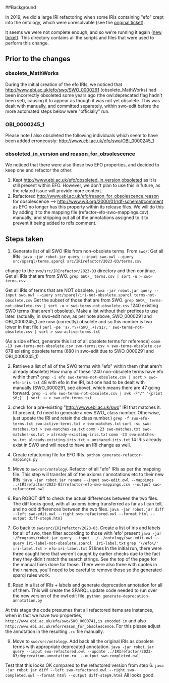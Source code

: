 ##Background

In 2019, we did a large IRI refactoring when some IRIs containing "efo" crept into the ontology, which were unresolvable (see the [original ticket](https://github.com/allysonlister/swo/issues/10)).

It seems we were not complete enough, and so we're running it again ([new ticket](https://github.com/allysonlister/swo/issues/59)). This directory contains all the scripts and files that were used to perform this change.

## Prior to the changes

### obsolete_MathWorks
During the initial creation of the efo IRIs, we noticed that http://www.ebi.ac.uk/efo/swo/SWO_0000291 (obsolete_MathWorks) had been incorrectly obsoleted some years ago (the owl:deprecated flag hadn't been set), causing it to appear as though it was not yet obsolete. This was dealt with manually, and committed separately, within swo-edit before the more automated steps below were "officially" run.

### OBI_0000245_1
Please note I also obsoleted the following individuals which seem to have been added erroneously:
http://www.ebi.ac.uk/efo/swo/OBI_0000245_1

### obsoleted_in_version and reason_for_obsolescence
We noticed that there were also these two EFO properties, and decided to keep one and refactor the other:
1. Kept http://www.ebi.ac.uk/efo/obsoleted_in_version,obsoleted as it is still present within EFO. However, we don't plan to use this in future, as the related issue will provide more context.
2. Refactored http://www.ebi.ac.uk/efo/reason_for_obsolescence,reason for obsolescence --> http://www.w3.org/2000/01/rdf-schema#comment as EFO no longer has this property within its release files. We will do this by adding it to the mapping file (refactor-efo-swo-mappings.csv) manually, and stripping out all of the annotations assigned to it to prevent it being added to rdfs:comment.

## Steps taken

1. Generate list of all SWO IRIs from non-obsolete terms. From `swo/`:
Get all IRIs.
`java -jar robot.jar query --input swo.owl --query src/sparql/terms.sparql src/IRIrefactor/2023-03/terms.csv`

change to the `swo/src/IRIrefactor/2023-03` directory and then continue. Get all IRIs that are from SWO.
`grep SWO\_ terms.csv | sort -u > swo-terms.csv`

Get all IRIs of terms that are NOT obsolete.
`java -jar robot.jar query --input swo.owl --query src/sparql/iri-not-obsolete.sparql terms-not-obsolete.csv`
Get the subset of those that are from SWO.
`grep SWO\_ terms-not-obsolete.csv | sort -u > swo-terms-not-obsolete.csv`
1240 existing SWO terms (that aren't obsolete). Make a list without their prefixes to use later. (actually, in swo-edit now, as per note above, SWO_0000291 and OBI_0000245_1 are now (correctly) obsolete and so this number is two lower in that file.)
`perl -pe 's/.*\/(SWO_.+)/$1/;' swo-terms-not-obsolete.csv | sort > swo-active-terms.txt`

(As a side effect, generate this list of all obsolete terms for reference)
`comm -13 swo-terms-not-obsolete.csv swo-terms.csv > swo-terms-obsolete.csv`
678 existing obsolete terms (680 in swo-edit due to SWO_0000291 and OBI_0000245_1)

2. Retrieve a list of all of the SWO terms with "efo" within them (that aren't already obsolete)
How many of these 1240 non-obsolete terms have efo within them?
`grep -i efo swo-terms-not-obsolete.csv | sort > swo-efo-iris.txt`
48 with efo in the IRI, but one had to be dealt with manually (SWO_0000291, see above), which means there are 47 going forward.
`grep -i efo swo-terms-not-obsolete.csv | awk -F"/" '{print $6;}' | sort -u > swo-efo-terms.txt`

3. check for a pre-existing "http://www.ebi.ac.uk/swo" IRI that matches it. (If present, I'd need to generate a new SWO_ class number. Otherwise, just update the IRI and retain the class number.)
`grep -f swo-efo-terms.txt swo-active-terms.txt > swo-matches.txt`
`sort -su swo-matches.txt > swo-matches-su.txt`
`comm -23 swo-matches.txt swo-matches-su.txt > already-existing-iris.txt`
`comm -23 swo-matches-su.txt already-existing-iris.txt > unshared-iris.txt`
14 IRIs already exist in SWO and will need to have an IRI change as well.

4. Create refactoring file for EFO IRIs.
`python generate-refactor-mappings.py`

5. Move to `swo/src/ontology`. Refactor of all "efo" IRIs as per the mapping file. This step will transfer all of the axioms / annotations etc to their new IRIs.
`java -jar robot.jar rename --input swo-edit.owl --mappings ../IRIrefactor/2023-03/refactor-efo-swo-mappings.csv --output swo-refactored.owl`

6. Run ROBOT diff to check the actual differences between the two files. The diff looks good, with all axioms being transferred as far as I can tell, and no odd differences between the two files.
`java -jar robot.jar diff --left swo-edit.owl --right swo-refactored.owl --format html --output diff-step6.html`

7. Go back to `swo/src/IRIrefactor/2023-03`. Create a list of iris and labels for all of swo, then filter according to those with 'efo' present
`java -jar ~/Programs/robot.jar query --input ../../ontology/swo-edit.owl --query iri-label-not-obsolete.sparql  iri-label.txt`
`grep '\/efo\/' iri-label.txt > efo-iri-label.txt`
51 lines
In the initial run, there were three caught here that weren't caught by earlier checks due to the fact they they didn't match the search strings. See the top of the page for the manual fixes done for those. There were also three with quotes in their names, you'll need to be careful to remove those so the generated sparql rules work.

8. Read in a list of IRIs + labels and generate deprecation annotation for all of them. This will create the SPARQL update code needed to run over the new version of the owl edit file.
`python generate-deprecation-annotation.py`

At this stage the code presumes that all refactored items are instances, when in fact we have two properties, `http://www.ebi.ac.uk/efo/swo/SWO_0000741,is encoded in` and also `http://www.ebi.ac.uk/efo/reason_for_obsolescence`. For this please adjust the annotation in the resulting `.ru` file manually.

9. Move to `swo/src/ontology`. Add back all the original IRIs as obsolete terms with appropriate deprecated annotation.
`java -jar robot.jar query --input swo-refactored.owl --update ../IRIrefactor/2023-03/deprecation-annotation.ru  --output swo-completed.owl`

Test that this looks OK compared to the refactored version from step 6.
`java -jar robot.jar diff --left swo-refactored.owl --right swo-completed.owl --format html --output diff-step9.html`
All looks good.

